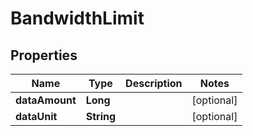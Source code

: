
# BandwidthLimit

## Properties
Name | Type | Description | Notes
------------ | ------------- | ------------- | -------------
**dataAmount** | **Long** |  |  [optional]
**dataUnit** | **String** |  |  [optional]



